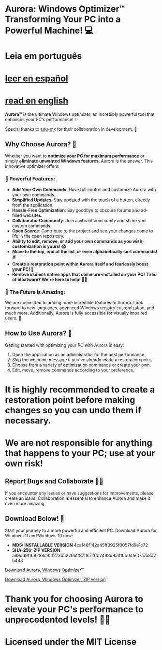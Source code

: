 # Aurora: Windows Optimizer™ Transforming Your PC into a Powerful Machine! 💻

# Leia em português [](https://github.com/azurejoga/Aurora-Windows-Optimizer/blob/aurora/readme-pt-br.md)

# [leer en español](https://github.com/azurejoga/Aurora-Windows-Optimizer/blob/aurora/readme-es.md)

# [read en english](https://github.com/azurejoga/Aurora-Windows-Optimizer/blob/aurora/readme.md)


**Aurora™** is the ultimate Windows optimizer, an incredibly powerful tool that enhances your PC's performance! ✨

Special thanks to [edu-mx](https://github.com/edu-mx) for their collaboration in development. 🙌

## Why Choose Aurora? 🤔

Whether you want to **optimize your PC for maximum performance** or simply **eliminate unwanted Windows features**, Aurora is the answer. This innovative optimizer offers:

### 🌄 Powerful Features:

- **Add Your Own Commands**: Have full control and customize Aurora with your own commands.
- **Simplified Updates**: Stay updated with the touch of a button, directly from the application.
- **Hassle-Free Optimization**: Say goodbye to obscure forums and ad-filled websites.
- **Collaborator Community**: Join a vibrant community and share your custom commands.
- **Open Source**: Contribute to the project and see your changes come to life in the open repository.
- **Ability to edit, remove, or add your own commands as you wish; customization is yours! 😱**
- **Move to the top, end of the list, or even alphabetically sort commands! ✌**
- **Create a restoration point within Aurora itself and fearlessly boost your PC! 👏**
- **Remove useless native apps that come pre-installed on your PC! Tired of bloatware? We're here to help! 🐱‍🎁**

### 🌟 The Future is Amazing:

We are committed to adding more incredible features to Aurora. Look forward to new languages, advanced Windows registry customization, and much more. Additionally, Aurora is fully accessible for visually impaired users. 🌌

## How to Use Aurora? 🚀

Getting started with optimizing your PC with Aurora is easy:

1. Open the application as an administrator for the best performance.
2. Skip the welcome message if you've already made a restoration point.
3. Choose from a variety of optimization commands or create your own.
4. Edit, move, remove commands according to your preference.

# It is highly recommended to create a restoration point before making changes so you can undo them if necessary.

# We are not responsible for anything that happens to your PC; use at your own risk!

## Report Bugs and Collaborate 🐞😻

If you encounter any issues or have suggestions for improvements, please create an *issue*. Collaboration is essential to enhance Aurora and make it even more amazing.

## Download Below! 📁

Start your journey to a more powerful and efficient PC. Download Aurora for Windows 11 and Windows 10 now:

- **MD5: INSTALLABLE VERSION** 4ca146f142a45ff3925f0057fd9e1e72
- **SHA-256: ZIP VERSION** a69dd9f168289c95f273b5226bff87f851f6b2498d95016b04fe37a7a8d2b448

[Download Aurora, Windows Optimizer™](https://github.com/azurejoga/Aurora-Windows-Optimizer/releases/download/aurora6/aurora-install.exe)

[Download Aurora, Windows Optimizer, ZIP version](https://github.com/azurejoga/Aurora-Windows-Optimizer/releases/download/aurora6/aurora-windows-optimizer.zip)

# Thank you for choosing Aurora to elevate your PC's performance to unprecedented levels! 💪✨

# Licensed under the MIT License
